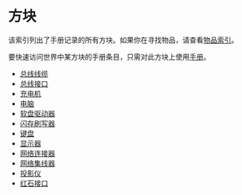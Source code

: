 # 方块
该索引列出了手册记录的所有方块。如果你在寻找物品，请查看[物品索引](../item/index.md)。

要快速访问世界中某方块的手册条目，只需对此方块上使用[手册](../item/manual.md)。

- [总线线缆](bus_cable.md)
- [总线接口](bus_interface.md)
- [充电机](charger.md)
- [电脑](computer.md)
- [软盘驱动器](disk_drive.md)
- [闪存刷写器](flash_memory_flasher.md)
- [键盘](keyboard.md)
- [显示器](monitor.md)
- [网络连接器](network_connector.md)
- [网络集线器](network_hub.md)
- [投影仪](projector.md)
- [红石接口](redstone_interface.md)
